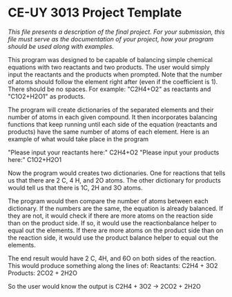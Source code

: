 # CE-UY 3013 Project Template

*This file presents a description of the final project. For your submission,*
*this file must serve as the documentation of your project, how your program*
*should be used along with examples.*

This program was designed to be capable of balancing simple chemical equations with two reactants and two products. The user would simply input the reactants and the products when prompted. Note that the number of atoms should follow the element right after (even if the coefficient is 1). There should be no spaces. For example: "C2H4+O2" as reactants and "C1O2+H2O1" as products.

The program will create dictionaries of the separated elements and their number of atoms in each given compound. It then incorporates balancing functions that keep running until each side of the equation (reactants and products) have the same number of atoms of each element.
Here is an example of what would take place in the program

"Please input your reactants here:" C2H4+O2
"Please input your products here:" C1O2+H2O1

Now the program would creates two dictionaries. One for reactions that tells us that there are 2 C, 4 H, and 2O atoms. The other dictionary for products would tell us that there is 1C, 2H and 3O atoms.

The program would then compare the number of atoms between each dictionary. If the numbers are the same, the equation is already balanced. If they are not, it would check if there are more atoms on the reaction side than on the product side. If so, it would use the reactionbalance helper to equal out the elements. If there are more atoms on the product side than on the reaction side, it would use the product balance helper to equal out the elements. 

The end result would have 2 C, 4H, and 6O on both sides of the reaction. This would produce something along the lines of:
Reactants: C2H4 + 3O2
Products: 2CO2 + 2H2O

So the user would know the output is C2H4 + 3O2 -> 2CO2 + 2H2O